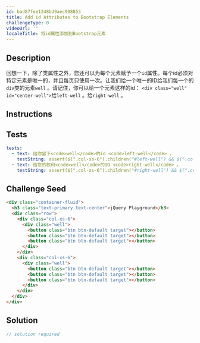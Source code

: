 ```yaml
---
id: bad87fee1348bd9aec908853
title: Add id Attributes to Bootstrap Elements
challengeType: 0
videoUrl: ''
localeTitle: 将id属性添加到Bootstrap元素
---
```


## Description
<section id="description">回想一下，除了类属性之外，您还可以为每个元素赋予一个<code>id</code>属性。每个id必须对特定元素是唯一的，并且每页只使用一次。让我们给一个唯一的ID给我们每一个的<code>div</code>类的元素<code>well</code> 。请记住，你可以给一个元素这样的id： <code>&lt;div class=&quot;well&quot; id=&quot;center-well&quot;&gt;</code>给<code>left-well</code> 。给<code>right-well</code> 。 </section>

## Instructions
<section id="instructions">
</section>

## Tests
<section id='tests'>

```yml
tests:
  - text: 给你留下<code>well</code>的id <code>left-well</code> 。
    testString: assert($(".col-xs-6").children("#left-well") && $(".col-xs-6").children("#left-well").length > 0, 'Give your left <code>well</code> the id of <code>left-well</code>.');
  - text: 给您的权利<code>well</code>的ID <code>right-well</code> 。
    testString: assert($(".col-xs-6").children("#right-well") && $(".col-xs-6").children("#right-well").length > 0, 'Give your right <code>well</code> the id of <code>right-well</code>.');

```

</section>

## Challenge Seed
<section id='challengeSeed'>

<div id='html-seed'>

```html
<div class="container-fluid">
  <h3 class="text-primary text-center">jQuery Playground</h3>
  <div class="row">
    <div class="col-xs-6">
      <div class="well">
        <button class="btn btn-default target"></button>
        <button class="btn btn-default target"></button>
        <button class="btn btn-default target"></button>
      </div>
    </div>
    <div class="col-xs-6">
      <div class="well">
        <button class="btn btn-default target"></button>
        <button class="btn btn-default target"></button>
        <button class="btn btn-default target"></button>
      </div>
    </div>
  </div>
</div>

```

</div>



</section>

## Solution
<section id='solution'>

```js
// solution required
```
</section>
